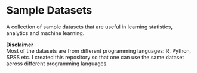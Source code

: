 # Sample Datasets

A collection of sample datasets that are useful in learning statistics, analytics and machine learning.


**Disclaimer**  
Most of the datasets are from different programming languages: R, Python, SPSS etc. I created this repository so that one can use the same dataset across different programming languages. 
